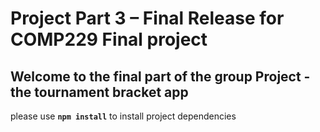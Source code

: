 # Project Part 3 – Final Release for COMP229 Final project

## Welcome to the final  part of the group Project - the tournament bracket app

please use **`npm install`** to install project dependencies
